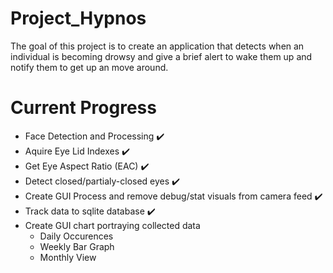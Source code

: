 # Project_Hypnos

The goal of this project is to create an application that detects when an individual is becoming drowsy and give a brief alert to wake them up and notify them to get up an move around.

# Current Progress

- Face Detection and Processing ✔️
- Aquire Eye Lid Indexes ✔️
- Get Eye Aspect Ratio (EAC) ✔️
- Detect closed/partialy-closed eyes ✔️
- Create GUI Process and remove debug/stat visuals from camera feed ✔️
- Track data to sqlite database ✔️
- Create GUI chart portraying collected data
  - Daily Occurences
  - Weekly Bar Graph
  - Monthly View
